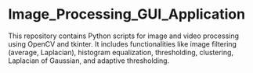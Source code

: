 # Image_Processing_GUI_Application
This repository contains Python scripts for image and video processing using OpenCV and tkinter. It includes functionalities like image filtering (average, Laplacian), histogram equalization, thresholding, clustering, Laplacian of Gaussian, and adaptive thresholding.
